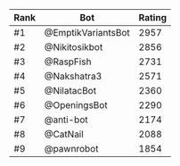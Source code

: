 Rank|Bot|Rating
---|---|---
#1|@EmptikVariantsBot|2957
#2|@Nikitosikbot|2856
#3|@RaspFish|2731
#4|@Nakshatra3|2571
#5|@NilatacBot|2360
#6|@OpeningsBot|2290
#7|@anti-bot|2174
#8|@CatNail|2088
#9|@pawnrobot|1854
